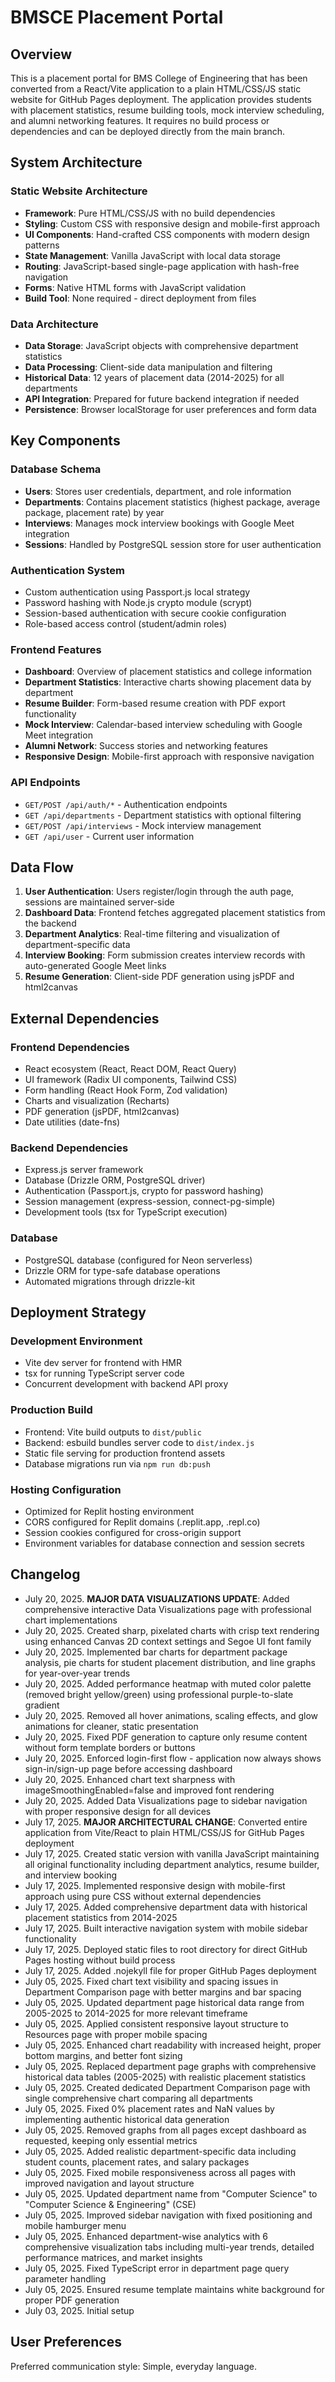 # BMSCE Placement Portal

## Overview

This is a placement portal for BMS College of Engineering that has been converted from a React/Vite application to a plain HTML/CSS/JS static website for GitHub Pages deployment. The application provides students with placement statistics, resume building tools, mock interview scheduling, and alumni networking features. It requires no build process or dependencies and can be deployed directly from the main branch.

## System Architecture

### Static Website Architecture
- **Framework**: Pure HTML/CSS/JS with no build dependencies
- **Styling**: Custom CSS with responsive design and mobile-first approach
- **UI Components**: Hand-crafted CSS components with modern design patterns
- **State Management**: Vanilla JavaScript with local data storage
- **Routing**: JavaScript-based single-page application with hash-free navigation
- **Forms**: Native HTML forms with JavaScript validation
- **Build Tool**: None required - direct deployment from files

### Data Architecture
- **Data Storage**: JavaScript objects with comprehensive department statistics
- **Data Processing**: Client-side data manipulation and filtering
- **Historical Data**: 12 years of placement data (2014-2025) for all departments
- **API Integration**: Prepared for future backend integration if needed
- **Persistence**: Browser localStorage for user preferences and form data

## Key Components

### Database Schema
- **Users**: Stores user credentials, department, and role information
- **Departments**: Contains placement statistics (highest package, average package, placement rate) by year
- **Interviews**: Manages mock interview bookings with Google Meet integration
- **Sessions**: Handled by PostgreSQL session store for user authentication

### Authentication System
- Custom authentication using Passport.js local strategy
- Password hashing with Node.js crypto module (scrypt)
- Session-based authentication with secure cookie configuration
- Role-based access control (student/admin roles)

### Frontend Features
- **Dashboard**: Overview of placement statistics and college information
- **Department Statistics**: Interactive charts showing placement data by department
- **Resume Builder**: Form-based resume creation with PDF export functionality
- **Mock Interview**: Calendar-based interview scheduling with Google Meet integration
- **Alumni Network**: Success stories and networking features
- **Responsive Design**: Mobile-first approach with responsive navigation

### API Endpoints
- `GET/POST /api/auth/*` - Authentication endpoints
- `GET /api/departments` - Department statistics with optional filtering
- `GET/POST /api/interviews` - Mock interview management
- `GET /api/user` - Current user information

## Data Flow

1. **User Authentication**: Users register/login through the auth page, sessions are maintained server-side
2. **Dashboard Data**: Frontend fetches aggregated placement statistics from the backend
3. **Department Analytics**: Real-time filtering and visualization of department-specific data
4. **Interview Booking**: Form submission creates interview records with auto-generated Google Meet links
5. **Resume Generation**: Client-side PDF generation using jsPDF and html2canvas

## External Dependencies

### Frontend Dependencies
- React ecosystem (React, React DOM, React Query)
- UI framework (Radix UI components, Tailwind CSS)
- Form handling (React Hook Form, Zod validation)
- Charts and visualization (Recharts)
- PDF generation (jsPDF, html2canvas)
- Date utilities (date-fns)

### Backend Dependencies
- Express.js server framework
- Database (Drizzle ORM, PostgreSQL driver)
- Authentication (Passport.js, crypto for password hashing)
- Session management (express-session, connect-pg-simple)
- Development tools (tsx for TypeScript execution)

### Database
- PostgreSQL database (configured for Neon serverless)
- Drizzle ORM for type-safe database operations
- Automated migrations through drizzle-kit

## Deployment Strategy

### Development Environment
- Vite dev server for frontend with HMR
- tsx for running TypeScript server code
- Concurrent development with backend API proxy

### Production Build
- Frontend: Vite build outputs to `dist/public`
- Backend: esbuild bundles server code to `dist/index.js`
- Static file serving for production frontend assets
- Database migrations run via `npm run db:push`

### Hosting Configuration
- Optimized for Replit hosting environment
- CORS configured for Replit domains (.replit.app, .repl.co)
- Session cookies configured for cross-origin support
- Environment variables for database connection and session secrets

## Changelog

- July 20, 2025. **MAJOR DATA VISUALIZATIONS UPDATE**: Added comprehensive interactive Data Visualizations page with professional chart implementations
- July 20, 2025. Created sharp, pixelated charts with crisp text rendering using enhanced Canvas 2D context settings and Segoe UI font family
- July 20, 2025. Implemented bar charts for department package analysis, pie charts for student placement distribution, and line graphs for year-over-year trends
- July 20, 2025. Added performance heatmap with muted color palette (removed bright yellow/green) using professional purple-to-slate gradient
- July 20, 2025. Removed all hover animations, scaling effects, and glow animations for cleaner, static presentation
- July 20, 2025. Fixed PDF generation to capture only resume content without form template borders or buttons
- July 20, 2025. Enforced login-first flow - application now always shows sign-in/sign-up page before accessing dashboard
- July 20, 2025. Enhanced chart text sharpness with imageSmoothingEnabled=false and improved font rendering
- July 20, 2025. Added Data Visualizations page to sidebar navigation with proper responsive design for all devices
- July 17, 2025. **MAJOR ARCHITECTURAL CHANGE**: Converted entire application from Vite/React to plain HTML/CSS/JS for GitHub Pages deployment
- July 17, 2025. Created static version with vanilla JavaScript maintaining all original functionality including department analytics, resume builder, and interview booking
- July 17, 2025. Implemented responsive design with mobile-first approach using pure CSS without external dependencies
- July 17, 2025. Added comprehensive department data with historical placement statistics from 2014-2025
- July 17, 2025. Built interactive navigation system with mobile sidebar functionality
- July 17, 2025. Deployed static files to root directory for direct GitHub Pages hosting without build process
- July 17, 2025. Added .nojekyll file for proper GitHub Pages deployment
- July 05, 2025. Fixed chart text visibility and spacing issues in Department Comparison page with better margins and bar spacing
- July 05, 2025. Updated department page historical data range from 2005-2025 to 2014-2025 for more relevant timeframe
- July 05, 2025. Applied consistent responsive layout structure to Resources page with proper mobile spacing
- July 05, 2025. Enhanced chart readability with increased height, proper bottom margins, and better font sizing
- July 05, 2025. Replaced department page graphs with comprehensive historical data tables (2005-2025) with realistic placement statistics
- July 05, 2025. Created dedicated Department Comparison page with single comprehensive chart comparing all departments
- July 05, 2025. Fixed 0% placement rates and NaN values by implementing authentic historical data generation
- July 05, 2025. Removed graphs from all pages except dashboard as requested, keeping only essential metrics
- July 05, 2025. Added realistic department-specific data including student counts, placement rates, and salary packages
- July 05, 2025. Fixed mobile responsiveness across all pages with improved navigation and layout structure
- July 05, 2025. Updated department name from "Computer Science" to "Computer Science & Engineering" (CSE) 
- July 05, 2025. Improved sidebar navigation with fixed positioning and mobile hamburger menu
- July 05, 2025. Enhanced department-wise analytics with 6 comprehensive visualization tabs including multi-year trends, detailed performance matrices, and market insights
- July 05, 2025. Fixed TypeScript error in department page query parameter handling
- July 05, 2025. Ensured resume template maintains white background for proper PDF generation
- July 03, 2025. Initial setup

## User Preferences

Preferred communication style: Simple, everyday language.